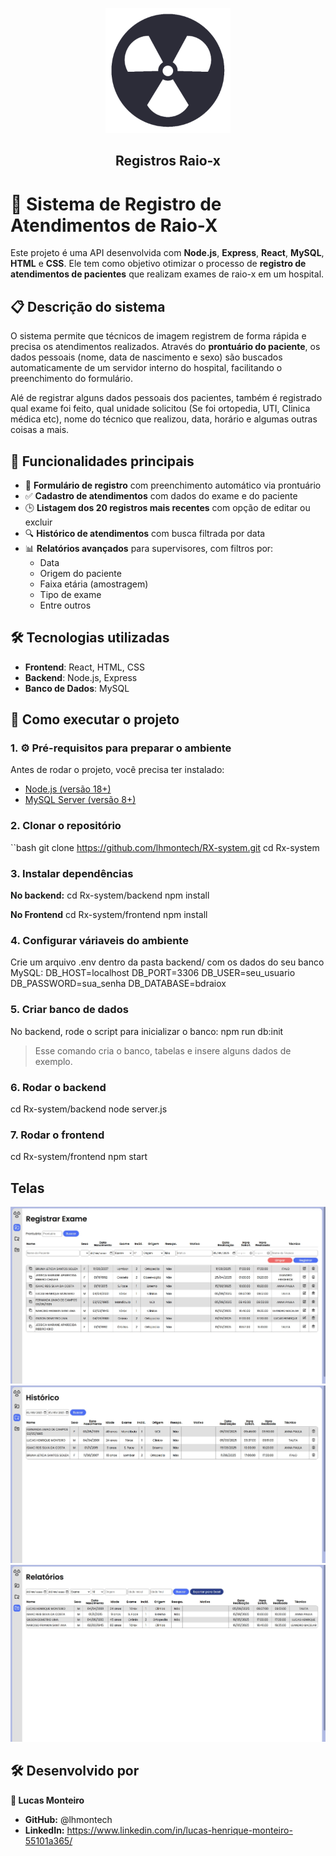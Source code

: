 <p align="center">
      <img src="frontend\public\images\x-ray.png" alt="logo raio-x" width="200">
      <h2 align="center">Registros Raio-x</h2>
</p>

# 🏥 Sistema de Registro de Atendimentos de Raio-X

Este projeto é uma API desenvolvida com **Node.js**, **Express**, **React**, **MySQL**, **HTML** e **CSS**. Ele tem como objetivo otimizar o processo de **registro de atendimentos de pacientes** que realizam exames de raio-x em um hospital.

## 📋 Descrição do sistema

O sistema permite que técnicos de imagem registrem de forma rápida e precisa os atendimentos realizados. Através do **prontuário do paciente**, os dados pessoais (nome, data de nascimento e sexo) são buscados automaticamente de um servidor interno do hospital, facilitando o preenchimento do formulário.

Alé de registrar alguns dados pessoais dos pacientes, também é registrado qual exame foi feito, qual unidade solicitou (Se foi ortopedia, UTI, Clinica médica etc), nome do técnico que realizou, data, horário e algumas outras coisas a mais.

## 🧭 Funcionalidades principais

- 📄 **Formulário de registro** com preenchimento automático via prontuário
- ✅ **Cadastro de atendimentos** com dados do exame e do paciente
- 🕒 **Listagem dos 20 registros mais recentes** com opção de editar ou excluir
- 🔍 **Histórico de atendimentos** com busca filtrada por data
- 📊 **Relatórios avançados** para supervisores, com filtros por:
  - Data
  - Origem do paciente
  - Faixa etária (amostragem)
  - Tipo de exame
  - Entre outros

## 🛠️ Tecnologias utilizadas

- **Frontend**: React, HTML, CSS
- **Backend**: Node.js, Express
- **Banco de Dados**: MySQL

## 🚀 Como executar o projeto

### 1. ⚙️ Pré-requisitos para preparar o ambiente
Antes de rodar o projeto, você precisa ter instalado:
- [Node.js (versão 18+)](https://nodejs.org/)
- [MySQL Server (versão 8+)](https://dev.mysql.com/downloads/mysql/)

### 2. Clonar o repositório
``bash
git clone https://github.com/lhmontech/RX-system.git
cd Rx-system

### 3. Instalar dependências
**No backend:**
cd Rx-system/backend
npm install

**No Frontend**
cd Rx-system/frontend
npm install

### 4. Configurar váriaveis do ambiente
Crie um arquivo .env dentro da pasta backend/ com os dados do seu banco MySQL:
DB_HOST=localhost
DB_PORT=3306
DB_USER=seu_usuario
DB_PASSWORD=sua_senha
DB_DATABASE=bdraiox

### 5. Criar banco de dados
No backend, rode o script para inicializar o banco:
npm run db:init
> Esse comando cria o banco, tabelas e insere alguns dados de exemplo.

### 6. Rodar o backend
cd Rx-system/backend
node server.js

### 7. Rodar o frontend
cd Rx-system/frontend
npm start

## Telas
![Tela principal](/frontend/public/images/Tela-principal.jpg)
![Tela histórico](/frontend/public/images/Tela-historico.jpg)
![Tela relatório](/frontend/public/images/Tela-relatorio.jpg)

## 🛠️ Desenvolvido por

**👤 Lucas Monteiro**

- **GitHub:** @lhmontech
- **LinkedIn:** https://www.linkedin.com/in/lucas-henrique-monteiro-55101a365/
